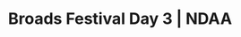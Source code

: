 ---
layout: match
title: Broads Festival Day 3 | NDAA
keywords: NDAA, norwich & district anglers, norwich and district angling, norwich & district, matches, fishing match, match list, match calendar, match listing, ndaa broads festival 2024, 2024 ndaa broads festival, ndaa broads festival day 1, ndaa broads festival 1
match-period: days
sections:
  - title: Match Information
    hash: match-info
    css-class: match-info
    paragraphs:
      - hdr:
        img:
        sentences:
          - txt: Please bring boots/waders and platform as some pegs in the ronds will be underwater during high tide.
          - txt: Each angler rotates between zones A-C over the 3 days. Each zone contains at least 3 sections with points allocated per section.
          - txt: Day 3 draw by zone as per rotation from previous day; A to B, B to C and C to A.
          - txt: Those of you who draw scales please ensure you collect them from Match HQ <strong>before</strong> leaving the draw. Please ensure scales are returned to Match HQ each day.
          - txt: There will be a daily prize to the scales-person with the biggest weight.
          - txt: Payout
          - ulist-items:
            - item: Top two anglers per section.
            - item: Top eight anglers based on accumulated section points over both days (accumulated weight used in the event of a tie on points).
          - txt: Results across the three days will be declared at end of third day at Match HQ.
          - txt: <strong>Please note that Pike, Zander & Trout do not count.</strong>
#   - title: Match Result
#     hash: match-result
#     paragraphs:
#       - hdr:
#         img:
#         sentences:
#           - txt: Day 3 top six weights shown above.
#           - txt: Three Rivers Festival decided by sections points (then accumulated weight).
#           - txt: Positions after Day 3 shown below.
#   - title: 
#     hash:
#     css-class: table-container
#     paragraphs:
#       - result-file: bf-d2
---